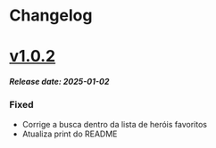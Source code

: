 # Changelog

# [v1.0.2](https://github.com/heldsonluiz/marvel-heroes/releases/tag/v1.0.2)
##### Release date: 2025-01-02
### Fixed
- Corrige a busca dentro da lista de heróis favoritos
- Atualiza print do README